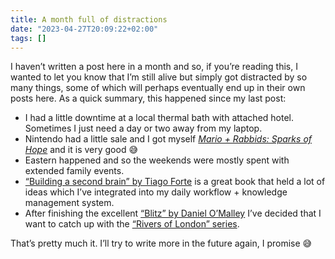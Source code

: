 ```yaml
---
title: A month full of distractions
date: "2023-04-27T20:09:22+02:00"
tags: []
---
```


I haven’t written a post here in a month and so, if you’re reading this, I wanted to let you know that I’m still alive but simply got distracted by so many things, some of which will perhaps eventually end up in their own posts here. As a quick summary, this happened since my last post:

- I had a little downtime at a local thermal bath with attached hotel. Sometimes I just need a day or two away from my laptop.
- Nintendo had a little sale and I got myself [*Mario + Rabbids: Sparks of Hope*](https://www.nintendo.at/Spiele/Nintendo-Switch-Spiele/Mario-Rabbids-Sparks-of-Hope-1986931.html#_bersicht) and it is very good 😅
- Eastern happened and so the weekends were mostly spent with extended family events.
- [“Building a second brain” by Tiago Forte](https://www.goodreads.com/book/show/59616977-building-a-second-brain) is a great book that held a lot of ideas which I’ve integrated into my daily workflow + knowledge management system.
- After finishing the excellent [“Blitz” by Daniel O’Malley](https://www.goodreads.com/book/show/55228104-blitz) I’ve decided that I want to catch up with the [“Rivers of London” series](https://www.goodreads.com/series/51937-rivers-of-london).

That’s pretty much it. I’ll try to write more in the future again, I promise 😅

